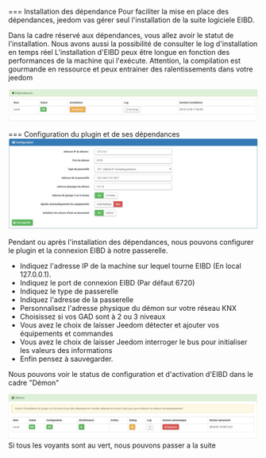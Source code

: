 === Installation des dépendance
Pour faciliter la mise en place des dépendances, jeedom vas gérer seul l'installation de la suite logiciele EIBD.

Dans la cadre réservé aux dépendances, vous allez avoir le statut de l'installation.
Nous avons aussi la possibilité de consulter le log d'installation en temps réel
L'installation d'EIBD peux être longue en fonction des performances de la machine qui l'exécute.
Attention, la compilation est gourmande en ressource et peux entrainer des ralentissements dans votre jeedom

![introduction01](../images/Installation_dependance.jpg)

=== Configuration du plugin et de ses dépendances
![introduction01](../images/eibd_screenshot_Configuration.jpg)

Pendant ou après l'installation des dépendances, nous pouvons configurer le plugin et la connexion EIBD à notre passerelle.

* Indiquez l'adresse IP de la machine sur lequel tourne EIBD (En local 127.0.0.1).
* Indiquez le port de connexion EIBD (Par défaut 6720)
* Indiquez le type de passerelle
* Indiquez l'adresse de la passerelle
* Personnalisez l'adresse physique du démon sur votre réseau KNX
* Choisissez si vos GAD sont à 2 ou 3 niveaux
* Vous avez le choix de laisser Jeedom détecter et ajouter vos équipements et commandes
* Vous avez le choix de laisser Jeedom interroger le bus pour initialiser les valeurs des informations
* Enfin pensez à sauvegarder.

Nous pouvons voir le status de configuration et d'activation d'EIBD dans le cadre "Démon"

![introduction01](../images/Status_Demon.jpg)
Si tous les voyants sont au vert, nous pouvons passer a la suite

